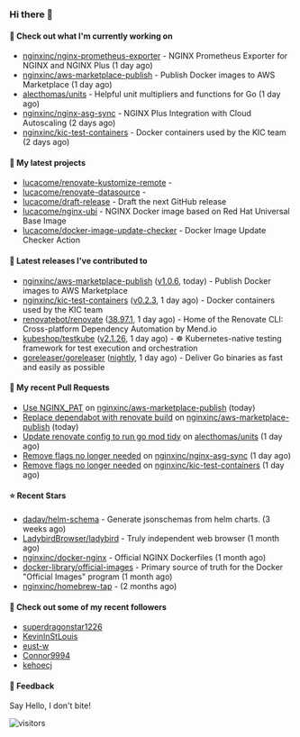 ### Hi there 👋

#### 👷 Check out what I'm currently working on

- [nginxinc/nginx-prometheus-exporter](https://github.com/nginxinc/nginx-prometheus-exporter) - NGINX Prometheus Exporter for NGINX and NGINX Plus (1 day ago)
- [nginxinc/aws-marketplace-publish](https://github.com/nginxinc/aws-marketplace-publish) - Publish Docker images to AWS Marketplace (1 day ago)
- [alecthomas/units](https://github.com/alecthomas/units) - Helpful unit multipliers and functions for Go (1 day ago)
- [nginxinc/nginx-asg-sync](https://github.com/nginxinc/nginx-asg-sync) - NGINX Plus Integration with Cloud Autoscaling  (2 days ago)
- [nginxinc/kic-test-containers](https://github.com/nginxinc/kic-test-containers) - Docker containers used by the KIC team (2 days ago)

#### 🌱 My latest projects

- [lucacome/renovate-kustomize-remote](https://github.com/lucacome/renovate-kustomize-remote) - 
- [lucacome/renovate-datasource](https://github.com/lucacome/renovate-datasource) - 
- [lucacome/draft-release](https://github.com/lucacome/draft-release) - Draft the next GitHub release
- [lucacome/nginx-ubi](https://github.com/lucacome/nginx-ubi) - NGINX Docker image based on Red Hat Universal Base Image
- [lucacome/docker-image-update-checker](https://github.com/lucacome/docker-image-update-checker) - Docker Image Update Checker Action

#### 🔭 Latest releases I've contributed to

- [nginxinc/aws-marketplace-publish](https://github.com/nginxinc/aws-marketplace-publish) ([v1.0.6](https://github.com/nginxinc/aws-marketplace-publish/releases/tag/v1.0.6), today) - Publish Docker images to AWS Marketplace
- [nginxinc/kic-test-containers](https://github.com/nginxinc/kic-test-containers) ([v0.2.3](https://github.com/nginxinc/kic-test-containers/releases/tag/v0.2.3), 1 day ago) - Docker containers used by the KIC team
- [renovatebot/renovate](https://github.com/renovatebot/renovate) ([38.97.1](https://github.com/renovatebot/renovate/releases/tag/38.97.1), 1 day ago) - Home of the Renovate CLI: Cross-platform Dependency Automation by Mend.io
- [kubeshop/testkube](https://github.com/kubeshop/testkube) ([v2.1.26](https://github.com/kubeshop/testkube/releases/tag/v2.1.26), 1 day ago) - ☸️ Kubernetes-native testing framework for test execution and orchestration
- [goreleaser/goreleaser](https://github.com/goreleaser/goreleaser) ([nightly](https://github.com/goreleaser/goreleaser/releases/tag/nightly), 1 day ago) - Deliver Go binaries as fast and easily as possible

#### 🔨 My recent Pull Requests

- [Use NGINX_PAT](https://github.com/nginxinc/aws-marketplace-publish/pull/351) on [nginxinc/aws-marketplace-publish](https://github.com/nginxinc/aws-marketplace-publish) (today)
- [Replace dependabot with renovate build](https://github.com/nginxinc/aws-marketplace-publish/pull/350) on [nginxinc/aws-marketplace-publish](https://github.com/nginxinc/aws-marketplace-publish) (today)
- [Update renovate config to run go mod tidy](https://github.com/alecthomas/units/pull/22) on [alecthomas/units](https://github.com/alecthomas/units) (1 day ago)
- [Remove flags no longer needed](https://github.com/nginxinc/nginx-asg-sync/pull/806) on [nginxinc/nginx-asg-sync](https://github.com/nginxinc/nginx-asg-sync) (1 day ago)
- [Remove flags no longer needed](https://github.com/nginxinc/kic-test-containers/pull/83) on [nginxinc/kic-test-containers](https://github.com/nginxinc/kic-test-containers) (1 day ago)

#### ⭐ Recent Stars

- [dadav/helm-schema](https://github.com/dadav/helm-schema) - Generate jsonschemas from helm charts. (3 weeks ago)
- [LadybirdBrowser/ladybird](https://github.com/LadybirdBrowser/ladybird) - Truly independent web browser (1 month ago)
- [nginxinc/docker-nginx](https://github.com/nginxinc/docker-nginx) - Official NGINX Dockerfiles (1 month ago)
- [docker-library/official-images](https://github.com/docker-library/official-images) - Primary source of truth for the Docker &#34;Official Images&#34; program (1 month ago)
- [nginxinc/homebrew-tap](https://github.com/nginxinc/homebrew-tap) -  (2 months ago)

#### 👯 Check out some of my recent followers

- [superdragonstar1226](https://github.com/superdragonstar1226)
- [KevinInStLouis](https://github.com/KevinInStLouis)
- [eust-w](https://github.com/eust-w)
- [Connor9994](https://github.com/Connor9994)
- [kehoecj](https://github.com/kehoecj)

#### 💬 Feedback

Say Hello, I don't bite!

![visitors](https://visitor-badge.laobi.icu/badge?page_id=lucacome.visitor-badge)
#
